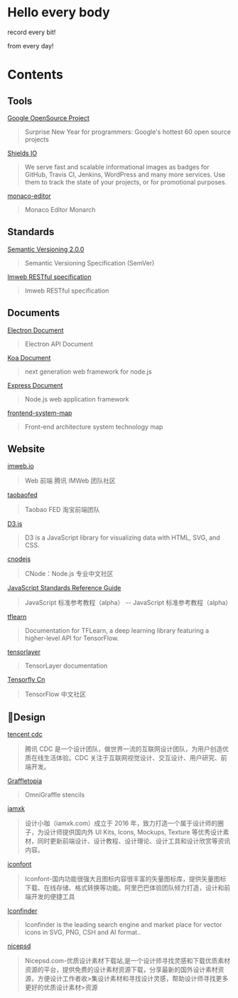 # Hello every body

record every bit!

from every day!

# Contents

## Tools

[Google OpenSource Project](https://github.com/lienren/document/blob/master/Google%20OpenSource%20Project.md)

> Surprise New Year for programmers: Google's hottest 60 open source projects

[Shields IO](https://shields.io/)

> We serve fast and scalable informational images as badges for GitHub, Travis CI, Jenkins, WordPress and many more services. Use them to track the state of your projects, or for promotional purposes.

[monaco-editor](https://microsoft.github.io/monaco-editor/monarch.html)

> Monaco Editor Monarch

## Standards

[Semantic Versioning 2.0.0](https://semver.org/)

> Semantic Versioning Specification (SemVer)

[Imweb RESTful specification](https://github.com/imweb/RESTful)

> Imweb RESTful specification

## Documents

[Electron Document](https://electronjs.org/docs)

> Electron API Document

[Koa Document](http://koajs.com/)

> next generation web framework for node.js

[Express Document](http://expressjs.com/)

> Node.js web application framework

[frontend-system-map](https://github.com/ouvens/frontend-system-map)

> Front-end architecture system technology map

## Website

[imweb.io](http://imweb.io/)

> Web 前端 腾讯 IMWeb 团队社区

[taobaofed](http://taobaofed.org/)

> Taobao FED 淘宝前端团队

[D3.js](https://d3js.org/)

> D3 is a JavaScript library for visualizing data with HTML, SVG, and CSS.

[cnodejs](https://cnodejs.org/)

> CNode：Node.js 专业中文社区

[JavaScript Standards Reference Guide](http://javascript.ruanyifeng.com/)

> JavaScript 标准参考教程（alpha） -- JavaScript 标准参考教程（alpha）

[tflearn](http://tflearn.org/)

> Documentation for TFLearn, a deep learning library featuring a higher-level API for TensorFlow.

[tensorlayer](http://tensorlayer.readthedocs.io/en/latest/)

> TensorLayer documentation

[Tensorfly Cn](http://www.tensorfly.cn/)

> TensorFlow 中文社区

## Design

[tencent cdc](http://cdc.tencent.com/)

> 腾讯 CDC 是一个设计团队，做世界一流的互联网设计团队，为用户创造优质在线生活体验。CDC 关注于互联网视觉设计、交互设计、用户研究、前端开发。

[Graffletopia](https://www.graffletopia.com/)

> OmniGraffle stencils

[iamxk](https://www.iamxk.com/)

> 设计小咖（iamxk.com）成立于 2016 年，致力打造一个属于设计师的圈子，为设计师提供国内外 UI Kits, Icons, Mockups, Texture 等优秀设计素材，同时更新前端设计、设计教程、设计理论、设计工具和设计欣赏等资讯内容。

[iconfont](http://www.iconfont.cn/)

> Iconfont-国内功能很强大且图标内容很丰富的矢量图标库，提供矢量图标下载、在线存储、格式转换等功能。阿里巴巴体验团队倾力打造，设计和前端开发的便捷工具

[Iconfinder](https://www.iconfinder.com/)

> Iconfinder is the leading search engine and market place for vector icons in SVG, PNG, CSH and AI format..

[nicepsd](https://www.nicepsd.com/)

> Nicepsd.com-优质设计素材下载站,是一个设计师寻找灵感和下载优质素材资源的平台，提供免费的设计素材资源下载，分享最新的国外设计素材资源，方便设计工作者收>集设计素材和寻找设计灵感，帮助设计师寻找更多更好的优质设计素材>资源

